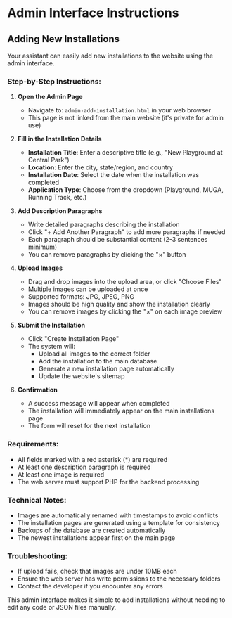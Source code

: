 # Admin Interface Instructions

## Adding New Installations

Your assistant can easily add new installations to the website using the admin interface.

### Step-by-Step Instructions:

1. **Open the Admin Page**
   - Navigate to: `admin-add-installation.html` in your web browser
   - This page is not linked from the main website (it's private for admin use)

2. **Fill in the Installation Details**
   - **Installation Title**: Enter a descriptive title (e.g., "New Playground at Central Park")
   - **Location**: Enter the city, state/region, and country
   - **Installation Date**: Select the date when the installation was completed
   - **Application Type**: Choose from the dropdown (Playground, MUGA, Running Track, etc.)

3. **Add Description Paragraphs**
   - Write detailed paragraphs describing the installation
   - Click "+ Add Another Paragraph" to add more paragraphs if needed
   - Each paragraph should be substantial content (2-3 sentences minimum)
   - You can remove paragraphs by clicking the "×" button

4. **Upload Images**
   - Drag and drop images into the upload area, or click "Choose Files"
   - Multiple images can be uploaded at once
   - Supported formats: JPG, JPEG, PNG
   - Images should be high quality and show the installation clearly
   - You can remove images by clicking the "×" on each image preview

5. **Submit the Installation**
   - Click "Create Installation Page"
   - The system will:
     - Upload all images to the correct folder
     - Add the installation to the main database
     - Generate a new installation page automatically
     - Update the website's sitemap

6. **Confirmation**
   - A success message will appear when completed
   - The installation will immediately appear on the main installations page
   - The form will reset for the next installation

### Requirements:
- All fields marked with a red asterisk (*) are required
- At least one description paragraph is required
- At least one image is required
- The web server must support PHP for the backend processing

### Technical Notes:
- Images are automatically renamed with timestamps to avoid conflicts
- The installation pages are generated using a template for consistency
- Backups of the database are created automatically
- The newest installations appear first on the main page

### Troubleshooting:
- If upload fails, check that images are under 10MB each
- Ensure the web server has write permissions to the necessary folders
- Contact the developer if you encounter any errors

This admin interface makes it simple to add installations without needing to edit any code or JSON files manually.